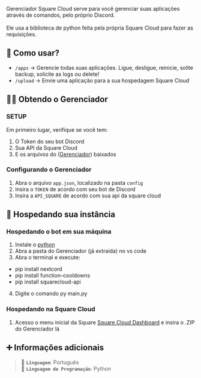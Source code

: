 Gerenciador Square Cloud serve para você gerenciar suas aplicações através de comandos, pelo próprio Discord.<br><br>
Ele usa a biblioteca de python feita pela própria Square Cloud para fazer as requisições.

## 🤔 Como usar?

- `/apps` -> Gerencie todas suas aplicações. Ligue, desligue, reinicie, solite backup, solicite as logs ou delete!
- `/upload` -> Envie uma aplicação para a sua hospedagem Square Cloud

## 👩‍💻 Obtendo o Gerenciador

### SETUP

Em primeiro lugar, verifique se você tem:

1. O Token do seu bot Discord
2. Sua API da Square Cloud
3. E os arquivos do ([Gerenciador](https://github.com/aestt/Gerenciador-Square-Cloud)) baixados 

### Configurando o Gerenciador

1. Abra o arquivo `app.json`, localizado na pasta `config`
2. Insira o `TOKEN` de acordo com seu bot de Discord
3. Insira a `API_SQUARE` de acordo com sua api da square cloud

## 💙 Hospedando sua instância

### Hospedando o bot em sua máquina

1. Instale o [python](https://www.python.org) 
2. Abra a pasta do Gerenciador (já extraída) no vs code
3. Abra o terminal e execute:
- pip install nextcord
- pip install function-cooldowns
- pip install squarecloud-api
4. Digite o comando py main.py

### Hospedando na Square Cloud

1. Acesso o menu inicial da Square [Square Cloud Dashboard](https://squarecloud.app/dashboard) e insira o .ZIP do Gerenciador lá

## ➕ Informações adicionais

> 🏁 **`Linguagem`**: Português<br>
> 🤖 **`Linguagem de Programação`**: Python
